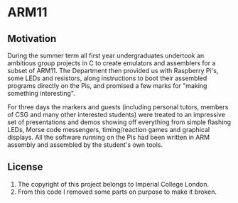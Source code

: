 # ARM11

## Motivation
During the summer term all first year undergraduates undertook an ambitious group projects in C to create emulators and assemblers for a subset of ARM11.  The Department then provided us with Raspberry Pi's, some LEDs and resistors, along instructions to boot their assembled programs directly on the Pis, and promised a few marks for "making something interesting".

For three days the markers and guests (including personal tutors, members of CSG and many other interested students) were treated to an impressive set of presentations and demos showing off everything from simple flashing LEDs, Morse code messengers, timing/reaction games and graphical displays.  All the software running on the Pis had been written in ARM assembly and assembled by the student's own tools.

## License
1. The copyright of this project belongs to Imperial College London.
2. From this code I removed some parts on purpose to make it broken.